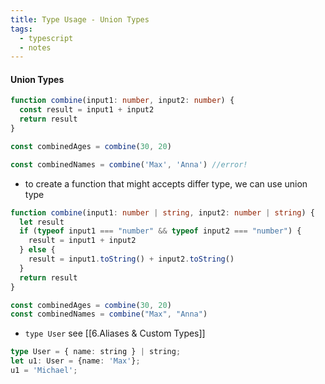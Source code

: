 ```yaml
---
title: Type Usage - Union Types
tags:
  - typescript
  - notes
---
```


#### Union Types

```ts
function combine(input1: number, input2: number) {
  const result = input1 + input2
  return result
}

const combinedAges = combine(30, 20)

const combinedNames = combine('Max', 'Anna') //error!
```

* to create a function that might accepts differ type, we can use union type

```ts
function combine(input1: number | string, input2: number | string) {
  let result
  if (typeof input1 === "number" && typeof input2 === "number") {
    result = input1 + input2
  } else {
    result = input1.toString() + input2.toString()
  }
  return result
}

const combinedAges = combine(30, 20)
const combinedNames = combine("Max", "Anna")
```

* `type User` see [[6.Aliases & Custom Types]]
```ts
type User = { name: string } | string;
let u1: User = {name: 'Max'};
u1 = 'Michael';
```